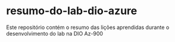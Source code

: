 # resumo-do-lab-dio-azure
Este repositório contém o resumo das lições aprendidas durante o desenvolvimento do lab na DIO Az-900
